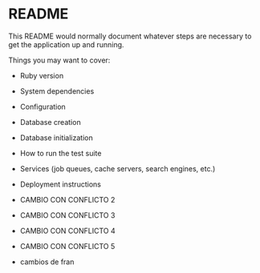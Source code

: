 # README

This README would normally document whatever steps are necessary to get the
application up and running.

Things you may want to cover:

* Ruby version

* System dependencies

* Configuration

* Database creation

* Database initialization

* How to run the test suite

* Services (job queues, cache servers, search engines, etc.)

* Deployment instructions

* CAMBIO CON CONFLICTO 2

* CAMBIO CON CONFLICTO 3

* CAMBIO CON CONFLICTO 4

* CAMBIO CON CONFLICTO 5
* cambios de fran 
